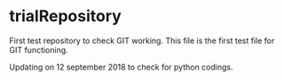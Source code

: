 # trialRepository
First test repository to check GIT working.
This file is the first test file for GIT functioning.

Updating on 12 september 2018 to check for python codings.
